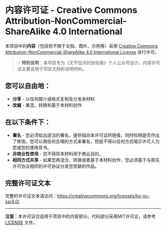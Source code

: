 # 内容许可证 - Creative Commons Attribution-NonCommercial-ShareAlike 4.0 International

本项目中的**内容**（包括但不限于文档、图片、示例等）采用 [Creative Commons Attribution-NonCommercial-ShareAlike 4.0 International License](https://creativecommons.org/licenses/by-nc-sa/4.0/) 进行许可。

> 💡 **特别说明**：本项目专为《文不加点的张衔瑜》个人公众号设计，内容许可证主要适用于项目文档和说明材料。

## 您可以自由地：

- **分享** - 以任何媒介或格式复制及分发本材料
- **改编** - 重混、转换和基于本材料创作

## 在以下条件下：

- **署名** - 您必须给出适当的署名，提供指向本许可证的链接，同时标明是否作出了修改。您可以用任何合理的方式来署名，但是不得以任何方式暗示许可人为您或您的使用背书。
- **非商业性使用** - 您不得将本材料用于商业目的。
- **相同方式共享** - 如果您再混合、转换或者基于本材料创作，您必须基于与原先许可协议相同的许可协议分发您贡献的作品。

## 完整许可证文本

完整的许可证文本请访问：https://creativecommons.org/licenses/by-nc-sa/4.0/

---

**注意**：本许可证仅适用于项目中的内容部分。代码部分采用MIT许可证，请参考 [LICENSE](LICENSE) 文件。
